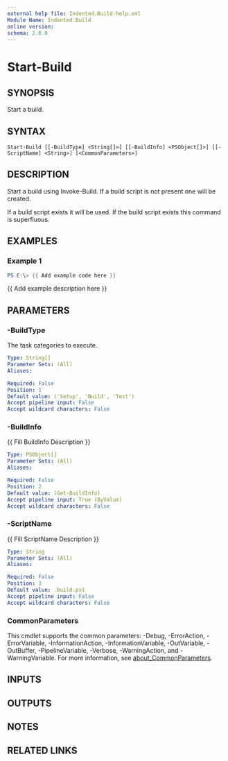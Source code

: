 ```yaml
---
external help file: Indented.Build-help.xml
Module Name: Indented.Build
online version:
schema: 2.0.0
---
```


# Start-Build

## SYNOPSIS
Start a build.

## SYNTAX

```
Start-Build [[-BuildType] <String[]>] [[-BuildInfo] <PSObject[]>] [[-ScriptName] <String>] [<CommonParameters>]
```

## DESCRIPTION
Start a build using Invoke-Build.
If a build script is not present one will be created.

If a build script exists it will be used.
If the build script exists this command is superfluous.

## EXAMPLES

### Example 1
```powershell
PS C:\> {{ Add example code here }}
```

{{ Add example description here }}

## PARAMETERS

### -BuildType
The task categories to execute.

```yaml
Type: String[]
Parameter Sets: (All)
Aliases:

Required: False
Position: 1
Default value: ('Setup', 'Build', 'Test')
Accept pipeline input: False
Accept wildcard characters: False
```

### -BuildInfo
{{ Fill BuildInfo Description }}

```yaml
Type: PSObject[]
Parameter Sets: (All)
Aliases:

Required: False
Position: 2
Default value: (Get-BuildInfo)
Accept pipeline input: True (ByValue)
Accept wildcard characters: False
```

### -ScriptName
{{ Fill ScriptName Description }}

```yaml
Type: String
Parameter Sets: (All)
Aliases:

Required: False
Position: 3
Default value: .build.ps1
Accept pipeline input: False
Accept wildcard characters: False
```

### CommonParameters
This cmdlet supports the common parameters: -Debug, -ErrorAction, -ErrorVariable, -InformationAction, -InformationVariable, -OutVariable, -OutBuffer, -PipelineVariable, -Verbose, -WarningAction, and -WarningVariable. For more information, see [about_CommonParameters](http://go.microsoft.com/fwlink/?LinkID=113216).

## INPUTS

## OUTPUTS

## NOTES

## RELATED LINKS
